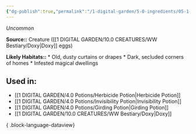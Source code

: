 ```yaml
---
{"dg-publish":true,"permalink":"/1-digital-garden/5-0-ingredients/05-1-creatures/vial-of-doxy-eggs/","tags":["ingredient","uncommon"]}
---
```


*Uncommon*

**Source::** Creature ([[1 DIGITAL GARDEN/10.0 CREATURES/WW Bestiary/Doxy\|Doxy]] eggs)

**Likely Habitats::** * Old, dusty curtains or drapes * Dark, secluded corners of homes * Infested magical dwellings

## Used in:

- [[1 DIGITAL GARDEN/4.0 Potions/Herbicide Potion\|Herbicide Potion]]
- [[1 DIGITAL GARDEN/4.0 Potions/Invisibility Potion\|Invisibility Potion]]
- [[1 DIGITAL GARDEN/4.0 Potions/Girding Potion\|Girding Potion]]
- [[1 DIGITAL GARDEN/10.0 CREATURES/WW Bestiary/Doxy\|Doxy]]

{ .block-language-dataview}


